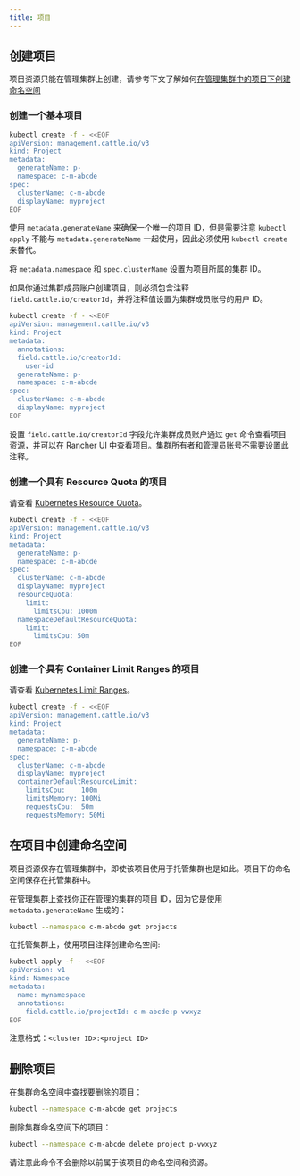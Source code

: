 ```yaml
---
title: 项目
---
```


<head>
  <link rel="canonical" href="https://ranchermanager.docs.rancher.com/zh/api/workflows/projects"/>
</head>

## 创建项目

项目资源只能在管理集群上创建，请参考下文了解如何[在管理集群中的项目下创建命名空间](#在项目中创建命名空间)

### 创建一个基本项目

```bash
kubectl create -f - <<EOF
apiVersion: management.cattle.io/v3
kind: Project
metadata:
  generateName: p-
  namespace: c-m-abcde
spec:
  clusterName: c-m-abcde
  displayName: myproject
EOF
```

使用 `metadata.generateName` 来确保一个唯一的项目 ID，但是需要注意 `kubectl apply` 不能与 `metadata.generateName` 一起使用，因此必须使用 `kubectl create` 来替代。

将 `metadata.namespace` 和 `spec.clusterName` 设置为项目所属的集群 ID。

如果你通过集群成员账户创建项目，则必须包含注释 `field.cattle.io/creatorId`，并将注释值设置为集群成员账号的用户 ID。

```bash
kubectl create -f - <<EOF
apiVersion: management.cattle.io/v3
kind: Project
metadata:
  annotations: 
  field.cattle.io/creatorId:
    user-id
  generateName: p-
  namespace: c-m-abcde
spec:
  clusterName: c-m-abcde
  displayName: myproject
EOF
```

设置 `field.cattle.io/creatorId` 字段允许集群成员账户通过 `get` 命令查看项目资源，并可以在 Rancher UI 中查看项目。集群所有者和管理员账号不需要设置此注释。

### 创建一个具有 Resource Quota 的项目

请查看 [Kubernetes Resource Quota](https://kubernetes.io/docs/concepts/policy/resource-quotas/)。

```bash
kubectl create -f - <<EOF
apiVersion: management.cattle.io/v3
kind: Project
metadata:
  generateName: p-
  namespace: c-m-abcde
spec:
  clusterName: c-m-abcde
  displayName: myproject
  resourceQuota:
    limit:
      limitsCpu: 1000m
  namespaceDefaultResourceQuota:
    limit:
      limitsCpu: 50m
EOF
```

### 创建一个具有 Container Limit Ranges 的项目

请查看 [Kubernetes Limit Ranges](https://kubernetes.io/docs/concepts/policy/limit-range/)。

```bash
kubectl create -f - <<EOF
apiVersion: management.cattle.io/v3
kind: Project
metadata:
  generateName: p-
  namespace: c-m-abcde
spec:
  clusterName: c-m-abcde
  displayName: myproject
  containerDefaultResourceLimit:
    limitsCpu:    100m
    limitsMemory: 100Mi
    requestsCpu:  50m
    requestsMemory: 50Mi
```

## 在项目中创建命名空间

项目资源保存在管理集群中，即使该项目使用于托管集群也是如此。项目下的命名空间保存在托管集群中。

在管理集群上查找你正在管理的集群的项目 ID，因为它是使用 `metadata.generateName` 生成的：

```bash
kubectl --namespace c-m-abcde get projects
```

在托管集群上，使用项目注释创建命名空间:

```bash
kubectl apply -f - <<EOF
apiVersion: v1
kind: Namespace
metadata:
  name: mynamespace
  annotations:
    field.cattle.io/projectId: c-m-abcde:p-vwxyz
EOF
```

注意格式：`<cluster ID>:<project ID>`

## 删除项目

在集群命名空间中查找要删除的项目：

```bash
kubectl --namespace c-m-abcde get projects
```

删除集群命名空间下的项目：

```bash
kubectl --namespace c-m-abcde delete project p-vwxyz
```

请注意此命令不会删除以前属于该项目的命名空间和资源。

